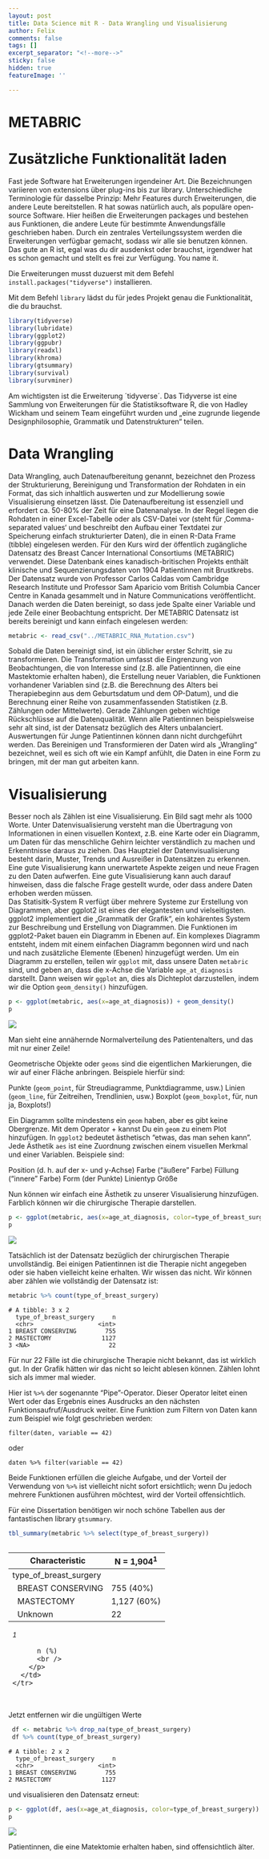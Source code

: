```yaml
---
layout: post
title: Data Science mit R - Data Wrangling und Visualisierung
author: Felix
comments: false
tags: []
excerpt_separator: "<!--more-->"
sticky: false
hidden: true
featureImage: ''

---
```

METABRIC
================

# Zusätzliche Funktionalität laden

Fast jede Software hat Erweiterungen irgendeiner Art. Die Bezeichnungen
variieren von extensions über plug-ins bis zur library. Unterschiedliche
Terminologie für dasselbe Prinzip: Mehr Features durch Erweiterungen,
die andere Leute bereitstellen. <!--more--> R hat sowas natürlich auch, als populäre
open-source Software. Hier heißen die Erweiterungen packages und
bestehen aus Funktionen, die andere Leute für bestimmte Anwendungsfälle
geschrieben haben. Durch ein zentrales Verteilungssystem werden die
Erweiterungen verfügbar gemacht, sodass wir alle sie benutzen können.
Das gute an R ist, egal was du dir ausdenkst oder brauchst, irgendwer
hat es schon gemacht und stellt es frei zur Verfügung. You name it.

Die Erweiterungen musst duzuerst mit dem Befehl
`install.packages("tidyverse")` installieren.

Mit dem Befehl `library` lädst du für jedes Projekt genau die
Funktionalität, die du brauchst.

``` r
library(tidyverse)
library(lubridate)
library(ggplot2)
library(ggpubr)
library(readxl)
library(khroma)
library(gtsummary)
library(survival)
library(survminer)
```

Am wichtigsten ist die Erweiterung ´tidyverse´. Das Tidyverse ist eine
Sammlung von Erweiterungen für die Statistiksoftware R, die von Hadley
Wickham und seinem Team eingeführt wurden und „eine zugrunde liegende
Designphilosophie, Grammatik und Datenstrukturen“ teilen.

# Data Wrangling

Data Wrangling, auch Datenaufbereitung genannt, bezeichnet den Prozess
der Strukturierung, Bereinigung und Transformation der Rohdaten in ein
Format, das sich inhaltlich auswerten und zur Modellierung sowie
Visualisierung einsetzen lässt. Die Datenaufbereitung ist essenziell und
erfordert ca. 50-80% der Zeit für eine Datenanalyse. In der Regel liegen
die Rohdaten in einer Excel-Tabelle oder als CSV-Datei vor (steht für
‚Comma-separated values‘ und beschreibt den Aufbau einer Textdatei zur
Speicherung einfach strukturierter Daten), die in einen R-Data Frame
(tibble) eingelesen werden. Für den Kurs wird der öffentlich zugängliche
Datensatz des Breast Cancer International Consortiums (METABRIC)
verwendet. Diese Datenbank eines kanadisch-britischen Projekts enthält
klinische und Sequenzierungsdaten von 1904 Patientinnen mit Brustkrebs.
Der Datensatz wurde von Professor Carlos Caldas vom Cambridge Research
Institute und Professor Sam Aparicio vom British Columbia Cancer Centre
in Kanada gesammelt und in Nature Communications veröffentlicht. Danach
werden die Daten bereinigt, so dass jede Spalte einer Variable und jede
Zeile einer Beobachtung entspricht. Der METABRIC Datensatz ist bereits
bereinigt und kann einfach eingelesen werden:

``` r
metabric <- read_csv("../METABRIC_RNA_Mutation.csv")
```

Sobald die Daten bereinigt sind, ist ein üblicher erster Schritt, sie zu
transformieren. Die Transformation umfasst die Eingrenzung von
Beobachtungen, die von Interesse sind (z.B. alle Patientinnen, die eine
Mastektomie erhalten haben), die Erstellung neuer Variablen, die
Funktionen vorhandener Variablen sind (z.B. die Berechnung des Alters
bei Therapiebeginn aus dem Geburtsdatum und dem OP-Datum), und die
Berechnung einer Reihe von zusammenfassenden Statistiken (z.B. Zählungen
oder Mittelwerte). Gerade Zählungen geben wichtige Rückschlüsse auf die
Datenqualität. Wenn alle Patientinnen beispielsweise sehr alt sind, ist
der Datensatz bezüglich des Alters unbalanciert. Auswertungen für Junge
Patientinnen können dann nicht durchgeführt werden. Das Bereinigen und
Transformieren der Daten wird als „Wrangling“ bezeichnet, weil es sich
oft wie ein Kampf anfühlt, die Daten in eine Form zu bringen, mit der
man gut arbeiten kann.

# Visualisierung

Besser noch als Zählen ist eine Visualisierung. Ein Bild sagt mehr als
1000 Worte. Unter Datenvisualisierung versteht man die Übertragung von
Informationen in einen visuellen Kontext, z.B. eine Karte oder ein
Diagramm, um Daten für das menschliche Gehirn leichter verständlich zu
machen und Erkenntnisse daraus zu ziehen. Das Hauptziel der
Datenvisualisierung besteht darin, Muster, Trends und Ausreißer in
Datensätzen zu erkennen. Eine gute Visualisierung kann unerwartete
Aspekte zeigen und neue Fragen zu den Daten aufwerfen. Eine gute
Visualisierung kann auch darauf hinweisen, dass die falsche Frage
gestellt wurde, oder dass andere Daten erhoben werden müssen.  
Das Statisitk-System R verfügt über mehrere Systeme zur Erstellung von
Diagrammen, aber ggplot2 ist eines der elegantesten und vielseitigsten.
ggplot2 implementiert die „Grammatik der Grafik“, ein kohärentes System
zur Beschreibung und Erstellung von Diagrammen. Die Funktionen im
ggplot2-Paket bauen ein Diagramm in Ebenen auf. Ein komplexes Diagramm
entsteht, indem mit einem einfachen Diagramm begonnen wird und nach und
nach zusätzliche Elemente (Ebenen) hinzugefügt werden. Um ein Diagramm
zu erstellen, teilen wir `ggplot` mit, dass unsere Daten `metabric`
sind, und geben an, dass die x-Achse die Variable `age_at_diagnosis`
darstellt. Dann weisen wir `ggplot` an, dies als Dichteplot
darzustellen, indem wir die Option `geom_density()` hinzufügen.

``` r
p <- ggplot(metabric, aes(x=age_at_diagnosis)) + geom_density()
p
```

![](../assets/Data_Science_mit_R_METABRIC_files/figure-gfm/unnamed-chunk-6-1.png)

Man sieht eine annähernde Normalverteilung des Patientenalters, und das
mit nur einer Zeile!

Geometrische Objekte oder `geoms` sind die eigentlichen Markierungen,
die wir auf einer Fläche anbringen. Beispiele hierfür sind:

Punkte (`geom_point`, für Streudiagramme, Punktdiagramme, usw.) Linien
(`geom_line`, für Zeitreihen, Trendlinien, usw.) Boxplot
(`geom_boxplot`, für, nun ja, Boxplots!)

Ein Diagramm sollte mindestens ein `geom` haben, aber es gibt keine
Obergrenze. Mit dem Operator + kannst Du ein `geom` zu einem Plot
hinzufügen. In `ggplot2` bedeutet ästhetisch “etwas, das man sehen
kann”. Jede Ästhetik `aes` ist eine Zuordnung zwischen einem visuellen
Merkmal und einer Variablen. Beispiele sind:

Position (d. h. auf der x- und y-Achse) Farbe (“äußere” Farbe) Füllung
(“innere” Farbe) Form (der Punkte) Linientyp Größe

Nun können wir einfach eine Ästhetik zu unserer Visualisierung
hinzufügen. Farblich können wir die chirurgische Therapie darstellen.

``` r
p <- ggplot(metabric, aes(x=age_at_diagnosis, color=type_of_breast_surgery)) + geom_density()
p
```

![](../assets/Data_Science_mit_R_METABRIC_files/figure-gfm/unnamed-chunk-8-1.png)

Tatsächlich ist der Datensatz bezüglich der chirurgischen Therapie
unvollständig. Bei einigen Patientinnen ist die Therapie nicht angegeben
oder sie haben vielleicht keine erhalten. Wir wissen das nicht. Wir
können aber zählen wie vollständig der Datensatz ist:

``` r
metabric %>% count(type_of_breast_surgery)
```

    # A tibble: 3 x 2
      type_of_breast_surgery     n
      <chr>                  <int>
    1 BREAST CONSERVING        755
    2 MASTECTOMY              1127
    3 <NA>                      22

Für nur 22 Fälle ist die chirurgische Therapie nicht bekannt, das ist
wirklich gut. In der Grafik hätten wir das nicht so leicht ablesen
können. Zählen lohnt sich als immer mal wieder.

Hier ist `%>%` der sogenannte “Pipe”-Operator. Dieser Operator leitet
einen Wert oder das Ergebnis eines Ausdrucks an den nächsten
Funktionsaufruf/Ausdruck weiter. Eine Funktion zum Filtern von Daten
kann zum Beispiel wie folgt geschrieben werden:

`filter(daten, variable == 42)`

oder

`daten %>% filter(variable == 42)`

Beide Funktionen erfüllen die gleiche Aufgabe, und der Vorteil der
Verwendung von `%>%` ist vielleicht nicht sofort ersichtlich; wenn Du
jedoch mehrere Funktionen ausführen möchtest, wird der Vorteil
offensichtlich.

Für eine Dissertation benötigen wir noch schöne Tabellen aus der
fantastischen library `gtsummary`.

``` r
tbl_summary(metabric %>% select(type_of_breast_surgery))
```

<div>
<div id="hmevqpvait" style="overflow-x:auto;overflow-y:auto;width:auto;height:auto;">
<style>html {
  font-family: -apple-system, BlinkMacSystemFont, 'Segoe UI', Roboto, Oxygen, Ubuntu, Cantarell, 'Helvetica Neue', 'Fira Sans', 'Droid Sans', Arial, sans-serif;
}

#hmevqpvait .gt_table {
  display: table;
  border-collapse: collapse;
  margin-left: auto;
  margin-right: auto;
  color: #333333;
  font-size: 16px;
  font-weight: normal;
  font-style: normal;
  background-color: #FFFFFF;
  width: auto;
  border-top-style: solid;
  border-top-width: 2px;
  border-top-color: #A8A8A8;
  border-right-style: none;
  border-right-width: 2px;
  border-right-color: #D3D3D3;
  border-bottom-style: solid;
  border-bottom-width: 2px;
  border-bottom-color: #A8A8A8;
  border-left-style: none;
  border-left-width: 2px;
  border-left-color: #D3D3D3;
}

#hmevqpvait .gt_heading {
  background-color: #FFFFFF;
  text-align: center;
  border-bottom-color: #FFFFFF;
  border-left-style: none;
  border-left-width: 1px;
  border-left-color: #D3D3D3;
  border-right-style: none;
  border-right-width: 1px;
  border-right-color: #D3D3D3;
}

#hmevqpvait .gt_title {
  color: #333333;
  font-size: 125%;
  font-weight: initial;
  padding-top: 4px;
  padding-bottom: 4px;
  border-bottom-color: #FFFFFF;
  border-bottom-width: 0;
}

#hmevqpvait .gt_subtitle {
  color: #333333;
  font-size: 85%;
  font-weight: initial;
  padding-top: 0;
  padding-bottom: 6px;
  border-top-color: #FFFFFF;
  border-top-width: 0;
}

#hmevqpvait .gt_bottom_border {
  border-bottom-style: solid;
  border-bottom-width: 2px;
  border-bottom-color: #D3D3D3;
}

#hmevqpvait .gt_col_headings {
  border-top-style: solid;
  border-top-width: 2px;
  border-top-color: #D3D3D3;
  border-bottom-style: solid;
  border-bottom-width: 2px;
  border-bottom-color: #D3D3D3;
  border-left-style: none;
  border-left-width: 1px;
  border-left-color: #D3D3D3;
  border-right-style: none;
  border-right-width: 1px;
  border-right-color: #D3D3D3;
}

#hmevqpvait .gt_col_heading {
  color: #333333;
  background-color: #FFFFFF;
  font-size: 100%;
  font-weight: normal;
  text-transform: inherit;
  border-left-style: none;
  border-left-width: 1px;
  border-left-color: #D3D3D3;
  border-right-style: none;
  border-right-width: 1px;
  border-right-color: #D3D3D3;
  vertical-align: bottom;
  padding-top: 5px;
  padding-bottom: 6px;
  padding-left: 5px;
  padding-right: 5px;
  overflow-x: hidden;
}

#hmevqpvait .gt_column_spanner_outer {
  color: #333333;
  background-color: #FFFFFF;
  font-size: 100%;
  font-weight: normal;
  text-transform: inherit;
  padding-top: 0;
  padding-bottom: 0;
  padding-left: 4px;
  padding-right: 4px;
}

#hmevqpvait .gt_column_spanner_outer:first-child {
  padding-left: 0;
}

#hmevqpvait .gt_column_spanner_outer:last-child {
  padding-right: 0;
}

#hmevqpvait .gt_column_spanner {
  border-bottom-style: solid;
  border-bottom-width: 2px;
  border-bottom-color: #D3D3D3;
  vertical-align: bottom;
  padding-top: 5px;
  padding-bottom: 5px;
  overflow-x: hidden;
  display: inline-block;
  width: 100%;
}

#hmevqpvait .gt_group_heading {
  padding: 8px;
  color: #333333;
  background-color: #FFFFFF;
  font-size: 100%;
  font-weight: initial;
  text-transform: inherit;
  border-top-style: solid;
  border-top-width: 2px;
  border-top-color: #D3D3D3;
  border-bottom-style: solid;
  border-bottom-width: 2px;
  border-bottom-color: #D3D3D3;
  border-left-style: none;
  border-left-width: 1px;
  border-left-color: #D3D3D3;
  border-right-style: none;
  border-right-width: 1px;
  border-right-color: #D3D3D3;
  vertical-align: middle;
}

#hmevqpvait .gt_empty_group_heading {
  padding: 0.5px;
  color: #333333;
  background-color: #FFFFFF;
  font-size: 100%;
  font-weight: initial;
  border-top-style: solid;
  border-top-width: 2px;
  border-top-color: #D3D3D3;
  border-bottom-style: solid;
  border-bottom-width: 2px;
  border-bottom-color: #D3D3D3;
  vertical-align: middle;
}

#hmevqpvait .gt_from_md > :first-child {
  margin-top: 0;
}

#hmevqpvait .gt_from_md > :last-child {
  margin-bottom: 0;
}

#hmevqpvait .gt_row {
  padding-top: 8px;
  padding-bottom: 8px;
  padding-left: 5px;
  padding-right: 5px;
  margin: 10px;
  border-top-style: solid;
  border-top-width: 1px;
  border-top-color: #D3D3D3;
  border-left-style: none;
  border-left-width: 1px;
  border-left-color: #D3D3D3;
  border-right-style: none;
  border-right-width: 1px;
  border-right-color: #D3D3D3;
  vertical-align: middle;
  overflow-x: hidden;
}

#hmevqpvait .gt_stub {
  color: #333333;
  background-color: #FFFFFF;
  font-size: 100%;
  font-weight: initial;
  text-transform: inherit;
  border-right-style: solid;
  border-right-width: 2px;
  border-right-color: #D3D3D3;
  padding-left: 12px;
}

#hmevqpvait .gt_summary_row {
  color: #333333;
  background-color: #FFFFFF;
  text-transform: inherit;
  padding-top: 8px;
  padding-bottom: 8px;
  padding-left: 5px;
  padding-right: 5px;
}

#hmevqpvait .gt_first_summary_row {
  padding-top: 8px;
  padding-bottom: 8px;
  padding-left: 5px;
  padding-right: 5px;
  border-top-style: solid;
  border-top-width: 2px;
  border-top-color: #D3D3D3;
}

#hmevqpvait .gt_grand_summary_row {
  color: #333333;
  background-color: #FFFFFF;
  text-transform: inherit;
  padding-top: 8px;
  padding-bottom: 8px;
  padding-left: 5px;
  padding-right: 5px;
}

#hmevqpvait .gt_first_grand_summary_row {
  padding-top: 8px;
  padding-bottom: 8px;
  padding-left: 5px;
  padding-right: 5px;
  border-top-style: double;
  border-top-width: 6px;
  border-top-color: #D3D3D3;
}

#hmevqpvait .gt_striped {
  background-color: rgba(128, 128, 128, 0.05);
}

#hmevqpvait .gt_table_body {
  border-top-style: solid;
  border-top-width: 2px;
  border-top-color: #D3D3D3;
  border-bottom-style: solid;
  border-bottom-width: 2px;
  border-bottom-color: #D3D3D3;
}

#hmevqpvait .gt_footnotes {
  color: #333333;
  background-color: #FFFFFF;
  border-bottom-style: none;
  border-bottom-width: 2px;
  border-bottom-color: #D3D3D3;
  border-left-style: none;
  border-left-width: 2px;
  border-left-color: #D3D3D3;
  border-right-style: none;
  border-right-width: 2px;
  border-right-color: #D3D3D3;
}

#hmevqpvait .gt_footnote {
  margin: 0px;
  font-size: 90%;
  padding: 4px;
}

#hmevqpvait .gt_sourcenotes {
  color: #333333;
  background-color: #FFFFFF;
  border-bottom-style: none;
  border-bottom-width: 2px;
  border-bottom-color: #D3D3D3;
  border-left-style: none;
  border-left-width: 2px;
  border-left-color: #D3D3D3;
  border-right-style: none;
  border-right-width: 2px;
  border-right-color: #D3D3D3;
}

#hmevqpvait .gt_sourcenote {
  font-size: 90%;
  padding: 4px;
}

#hmevqpvait .gt_left {
  text-align: left;
}

#hmevqpvait .gt_center {
  text-align: center;
}

#hmevqpvait .gt_right {
  text-align: right;
  font-variant-numeric: tabular-nums;
}

#hmevqpvait .gt_font_normal {
  font-weight: normal;
}

#hmevqpvait .gt_font_bold {
  font-weight: bold;
}

#hmevqpvait .gt_font_italic {
  font-style: italic;
}

#hmevqpvait .gt_super {
  font-size: 65%;
}

#hmevqpvait .gt_footnote_marks {
  font-style: italic;
  font-weight: normal;
  font-size: 65%;
}
</style>
<table class="gt_table">
  
  <thead class="gt_col_headings">
    <tr>
      <th class="gt_col_heading gt_columns_bottom_border gt_left" rowspan="1" colspan="1"><strong>Characteristic</strong></th>
      <th class="gt_col_heading gt_columns_bottom_border gt_center" rowspan="1" colspan="1"><strong>N = 1,904</strong><sup class="gt_footnote_marks">1</sup></th>
    </tr>
  </thead>
  <tbody class="gt_table_body">
    <tr><td class="gt_row gt_left">type_of_breast_surgery</td>
<td class="gt_row gt_center"></td></tr>
    <tr><td class="gt_row gt_left" style="text-align: left; text-indent: 10px;">BREAST CONSERVING</td>
<td class="gt_row gt_center">755 (40%)</td></tr>
    <tr><td class="gt_row gt_left" style="text-align: left; text-indent: 10px;">MASTECTOMY</td>
<td class="gt_row gt_center">1,127 (60%)</td></tr>
    <tr><td class="gt_row gt_left" style="text-align: left; text-indent: 10px;">Unknown</td>
<td class="gt_row gt_center">22</td></tr>
  </tbody>
  
  <tfoot>
    <tr class="gt_footnotes">
      <td colspan="2">
        <p class="gt_footnote">
          <sup class="gt_footnote_marks">
            <em>1</em>
          </sup>
           
          n (%)
          <br />
        </p>
      </td>
    </tr>
  </tfoot>
</table>
</div>
</div>


Jetzt entfernen wir die ungültigen Werte

``` r
 df <- metabric %>% drop_na(type_of_breast_surgery)
 df %>% count(type_of_breast_surgery)
```

    # A tibble: 2 x 2
      type_of_breast_surgery     n
      <chr>                  <int>
    1 BREAST CONSERVING        755
    2 MASTECTOMY              1127

und visualisieren den Datensatz erneut:

``` r
p <- ggplot(df, aes(x=age_at_diagnosis, color=type_of_breast_surgery)) + geom_density()
p
```

![](../assets/Data_Science_mit_R_METABRIC_files/figure-gfm/unnamed-chunk-16-1.png)

Patientinnen, die eine Matektomie erhalten haben, sind offensichtlich
älter.